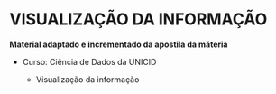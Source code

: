 # VISUALIZAÇÃO DA INFORMAÇÃO

**Material adaptado e incrementado da apostila da máteria**
- Curso: Ciência de Dados da UNICID

  - Visualização da informação
    
